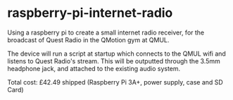 # raspberry-pi-internet-radio
Using a raspberry pi to create a small internet radio receiver, for the broadcast of Quest Radio in the QMotion gym at QMUL.

The device will run a script at startup which connects to the QMUL wifi and listens to Quest Radio's stream. This will be outputted through the 3.5mm headphone jack, and attached to the existing audio system.

Total cost: £42.49 shipped (Raspberry Pi 3A+, power supply, case and SD Card)
